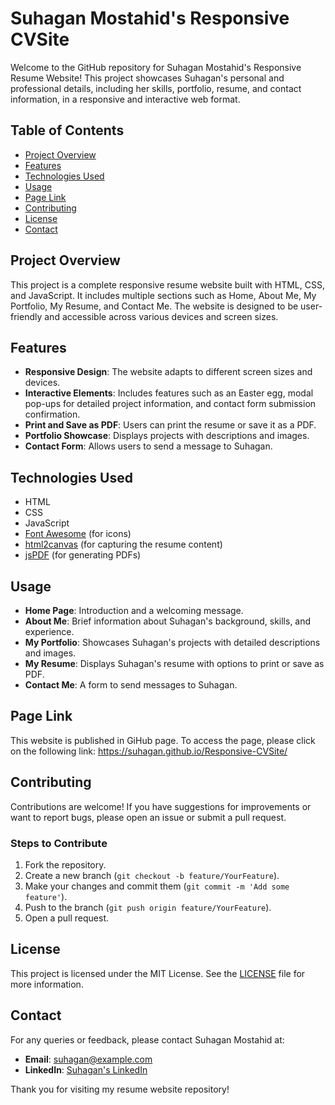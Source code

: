 # Suhagan Mostahid's Responsive CVSite

Welcome to the GitHub repository for Suhagan Mostahid's Responsive Resume Website! This project showcases Suhagan's personal and professional details, including her skills, portfolio, resume, and contact information, in a responsive and interactive web format.

## Table of Contents

- [Project Overview](#project-overview)
- [Features](#features)
- [Technologies Used](#technologies-used)
- [Usage](#usage)
- [Page Link](#page-link)
- [Contributing](#contributing)
- [License](#license)
- [Contact](#contact)

## Project Overview

This project is a complete responsive resume website built with HTML, CSS, and JavaScript. It includes multiple sections such as Home, About Me, My Portfolio, My Resume, and Contact Me. The website is designed to be user-friendly and accessible across various devices and screen sizes.

## Features

- **Responsive Design**: The website adapts to different screen sizes and devices.
- **Interactive Elements**: Includes features such as an Easter egg, modal pop-ups for detailed project information, and contact form submission confirmation.
- **Print and Save as PDF**: Users can print the resume or save it as a PDF.
- **Portfolio Showcase**: Displays projects with descriptions and images.
- **Contact Form**: Allows users to send a message to Suhagan.

## Technologies Used

- HTML
- CSS
- JavaScript
- [Font Awesome](https://fontawesome.com/) (for icons)
- [html2canvas](https://html2canvas.hertzen.com/) (for capturing the resume content)
- [jsPDF](https://github.com/parallax/jsPDF) (for generating PDFs)



## Usage

- **Home Page**: Introduction and a welcoming message.
- **About Me**: Brief information about Suhagan's background, skills, and experience.
- **My Portfolio**: Showcases Suhagan's projects with detailed descriptions and images.
- **My Resume**: Displays Suhagan's resume with options to print or save as PDF.
- **Contact Me**: A form to send messages to Suhagan.


## Page Link
This website is published in GiHub page. To access the page, please click on the following link:
https://suhagan.github.io/Responsive-CVSite/

## Contributing

Contributions are welcome! If you have suggestions for improvements or want to report bugs, please open an issue or submit a pull request.

### Steps to Contribute

1. Fork the repository.
2. Create a new branch (`git checkout -b feature/YourFeature`).
3. Make your changes and commit them (`git commit -m 'Add some feature'`).
4. Push to the branch (`git push origin feature/YourFeature`).
5. Open a pull request.

## License

This project is licensed under the MIT License. See the [LICENSE](LICENSE) file for more information.

## Contact

For any queries or feedback, please contact Suhagan Mostahid at:

- **Email**: [suhagan@example.com](mailto:suhagan@example.com)
- **LinkedIn**: [Suhagan's LinkedIn](https://www.linkedin.com/in/suhagan-mostahid)

Thank you for visiting my resume website repository!

